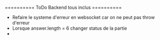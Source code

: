========== ToDo Backend tous inclus ==========
- Refaire le systeme d'erreur en websocket car on ne peut pas throw d'erreur 
- Lorsque answer.length = 6 changer status de la partie
- 



